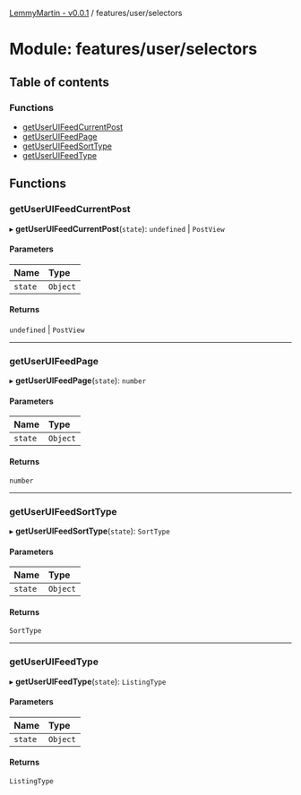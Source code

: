 [LemmyMartin - v0.0.1](../README.md) / features/user/selectors

# Module: features/user/selectors

## Table of contents

### Functions

- [getUserUIFeedCurrentPost](features_user_selectors.md#getuseruifeedcurrentpost)
- [getUserUIFeedPage](features_user_selectors.md#getuseruifeedpage)
- [getUserUIFeedSortType](features_user_selectors.md#getuseruifeedsorttype)
- [getUserUIFeedType](features_user_selectors.md#getuseruifeedtype)

## Functions

### getUserUIFeedCurrentPost

▸ **getUserUIFeedCurrentPost**(`state`): `undefined` \| `PostView`

#### Parameters

| Name | Type |
| :------ | :------ |
| `state` | `Object` |

#### Returns

`undefined` \| `PostView`

___

### getUserUIFeedPage

▸ **getUserUIFeedPage**(`state`): `number`

#### Parameters

| Name | Type |
| :------ | :------ |
| `state` | `Object` |

#### Returns

`number`

___

### getUserUIFeedSortType

▸ **getUserUIFeedSortType**(`state`): `SortType`

#### Parameters

| Name | Type |
| :------ | :------ |
| `state` | `Object` |

#### Returns

`SortType`

___

### getUserUIFeedType

▸ **getUserUIFeedType**(`state`): `ListingType`

#### Parameters

| Name | Type |
| :------ | :------ |
| `state` | `Object` |

#### Returns

`ListingType`
